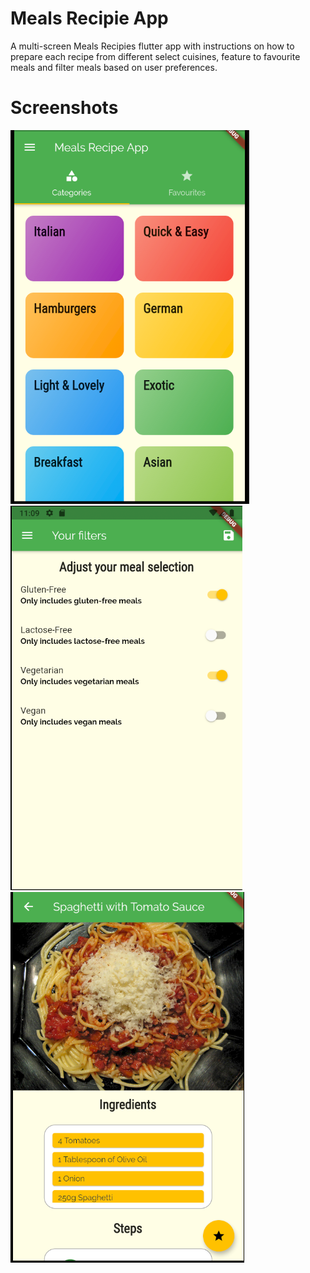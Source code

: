 # Meals Recipie App

A multi-screen Meals Recipies flutter app with instructions on how to prepare each recipe from different select cuisines, feature to favourite meals and filter meals based on user preferences.

# Screenshots
![](menu.png) <br />
![](filters.png) <br />
![](meal.png)

<!-- ## Getting Started

This project is a starting point for a Flutter application.

A few resources to get you started if this is your first Flutter project:

- [Lab: Write your first Flutter app](https://flutter.dev/docs/get-started/codelab)
- [Cookbook: Useful Flutter samples](https://flutter.dev/docs/cookbook)

For help getting started with Flutter, view our
[online documentation](https://flutter.dev/docs), which offers tutorials,
samples, guidance on mobile development, and a full API reference. -->
